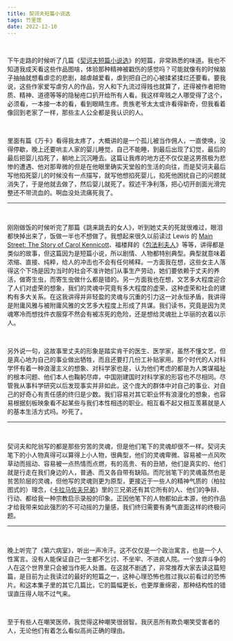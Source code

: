 ```yaml
---
title: 契诃夫短篇小说选
tags: 竹里馆
date: 2022-12-10
---
```


<br/>

下午走路的时候听了几篇《[契诃夫短篇小说选](https://book.douban.com/subject/25897649/)》的短篇，非常熟悉的味道。我也不知道我成天看这些作品图啥，体验那种精神被戳伤的感觉吗？可能就像有的时候脑子抽抽就想看虐恋的悲剧，越虐越爱看，虐到把自己的心被揉紧揉烂还要看。要我说，这些作家爱写虐穷人的作品，穷人和下九流过得贱也就算了，还得被作者把物质、精神、道德等等的隐秘疮口扒开给所有人看。我这样卑贱之人哪受得了这个，必须看，一本接一本的看，看到眼睛生疼。贵族老爷太太或许看得新奇，但我看着像回到老家了一样，那些主人公全都是我认识的人。

<br/>

里面有篇《万卡》看得我太疼了，大概讲的是一个孤儿被当作佣人，一直使唤，没得停歇，晚上还要哄主人家的婴儿睡觉，自己不能睡，到最后出现了幻觉，最后的最后把婴儿掐死了，躺地上沉沉睡去。这篇让我疼的地方还不仅仅是这男孩极为悲惨的遭遇、他对那卑微的但是在他眼里确实天堂般的生活的向往，而是契诃夫最后写他掐死婴儿的时候没有一点描写，就写他想掐死婴儿，掐死他困扰自己的问题就消失了，于是他就去做了，然后婴儿就死了。叙述干净利落，把心切开剖面光滑完整还不带流血的。啊血没处流痛死我了。

---

<br/>

刚刚做饭的时候听完了那篇《跳来跳去的女人》，听到她丈夫的死就很难过，眼泪都快掉出来了，饭做一半也不想做了。我想起来很久以前读过 Lewis 的 [Main Street: The Story of Carol Kennicott](https://book.douban.com/subject/20375534/)、福楼拜的《[包法利夫人](https://book.douban.com/subject/6313450/)》等等，讲得都是类似的故事，但这篇因为是短篇小说，所以剧情、人物都特别典型。典型就意味着浓缩、直接、纯粹，给人的冲击也不会有任何稀释。一方面我在想，这些女主人落得这个下场是因为当时的社会不准许她们从事生产劳动，她们要依赖于丈夫的养活，做寄生虫，而寄生虫做什么都是错的。另一方面我也在想，文艺多大程度迎合了人们对虚荣的想象，我们的灵魂中究竟有多大程度的虚荣，这种虚荣和社会的建构有多大关系。在这我讲得并非轻盈的灵魂与沉重的引力这一对永恒矛盾，我讲得是附庸风雅与被附庸风雅的文艺多大程度上形成了共谋。我们读书，究竟是因为灵魂寒冷而想找件衣服穿不然会有被冻死的危险，还是想给灵魂批上华丽的衣着以示人。

<br/>

另外说一句，这故事里丈夫的形象是踏实肯干的医生、医学家，虽然不懂文艺，但是真心地为自己的事业做出牺牲，而且还要打几份工补贴家用。那个时代的人对科学怀有着一种浪漫主义的想象、对科学家也是，认为他们考虑的都是为人类谋福祉的根本问题、他们本人也鞠躬尽瘁，中国刚建国时对科学家的形容也不尽相同。尽管我从事科学研究以后发现事实并非如此，这个庞大的群体中对自己的事业、对自己的好奇心有责任感的终归是少数。我们容易对其它职业怀有浪漫化的想象，也容易根据刻板映象看不起某些与我们本性相违的职业。相互看不起又相互羡慕就是人的基本生活方式吗。吵死了。

---

<br/>

契诃夫和陀翁写的都是那些穷苦的灵魂，但是他们笔下的灵魂却很不一样。契诃夫笔下的小人物真得可以算得上小人物，很典型，他们的灵魂卑微、容易被一点风吹草动而摇动、容易被一点热情而点燃，有的高贵、有的丑陋，他们是真实的、他们就是行走在我们身边的人，普通、而又各自带有缺陷。而陀翁笔下的灵魂虽然也是贫苦阶层的灵魂，但他写的灵魂则更为原型，更接近于一些人的精神气质的（柏拉图式的）理念，《[卡拉马佐夫兄弟](https://book.douban.com/subject/6313496/)》里的三兄弟还有其它所有的人、他们的争辩、行动、都给我一种宗教启示录般的印象。正因他笔下的人物都如此本源，他的作品才给我带来如此强烈的不可动摇的力量感，我们终归需要有勇气直面这样的终极问题。

---

<br/>

晚上听完了《第六病室》，听出一声冷汗。这不仅仅是一个政治寓言，也是一个人性寓言。没有人能保证自己一生都不乞讨、不坐牢、不进疯人院。一个放弃斗争的人在这个世界里只会被当作死人处置。在这就不剧透了，非常推荐大家去读这篇短篇，是目前为止我读过的最好的短篇之一，这种心理恐怖也胜过我以前看过的恐怖片。和这本集子里的其它几篇比，它的篇幅更长，也更厚重绵密，那种结构性的错误直压得人喘不过气来。

<br/>

至于有些人在嘲笑医师，我觉得这种嘲笑很弱智。我厌恶所有欺负嘲笑受害者的人，无论他们有着怎么看似高尚正确的理由。

<br/>